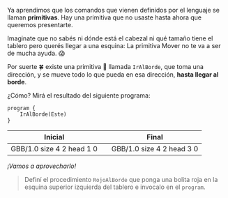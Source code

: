 Ya aprendimos que los comandos que vienen definidos por el lenguaje se llaman **primitivas**. Hay una primitiva que no usaste hasta ahora que queremos presentarte.

Imaginate que no sabés ni dónde está el cabezal ni qué tamaño tiene el tablero pero querés llegar a una esquina: La primitiva Mover no te va a ser de mucha ayuda. :scream:

Por suerte :four_leaf_clover: existe una primitiva :gift: llamada `IrAlBorde`, que toma una dirección, y se mueve todo lo que pueda en esa dirección, **hasta llegar al borde**.

¿Cómo? Mirá el resultado del siguiente programa:

``` gobstones
program {
	IrAlBorde(Este)
}
```

<table class= "table table-borderless" style="width:100%">
  <thead>
  <tr>
    <th style="text-align: center">Inicial</th>
    <th style="text-align: center"></th> 
    <th style="text-align: center">Final</th>
  </tr>
  </thead>
  <tbody>
  <tr>
    <td style="text-align: center">  
      <gs-board>   
       GBB/1.0
       size 4 2
       head 1 0
      </gs-board>
    </td>
    <td style="text-align: center"><i class="fa fa-arrow-right"></i></td> 
    <td style="text-align: center">
      <gs-board>   
        GBB/1.0
        size 4 2
        head 3 0
      </gs-board>
    </td>
  </tr>
  <tbody>
</table>

_¡Vamos a aprovecharlo!_

> Definí el procedimiento `RojoAlBorde` que ponga una bolita roja en la esquina superior izquierda del tablero e invocalo en el `program`.